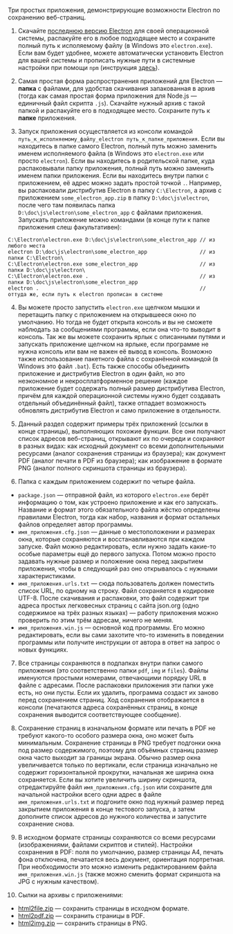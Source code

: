 Три простых приложения, демонстрирующие возможности Electron по сохранению веб-страниц.

1. Скачайте [последнюю версию Electron](https://github.com/electron/electron/releases) для своей операционной системы, распакуйте его в любое подходящее место и сохраните полный путь к исполяемому файлу (в Windows это `electron.exe`). Если вам будет удобнее, можете автоматически установить Electron для вашей системы и прописать нужные пути в системные настройки при помощи `npm` (инструкция [здесь](https://github.com/electron-userland/electron-prebuilt)).

2. Самая простая форма распространения приложений для Electron — **папка** с файлами, для удобстав скачивания запакованная в архив (тогда как самая простая форма приложения для Node.js — единичный файл скрипта `.js`). Скачайте нужный архив с такой папкой и распакуйте его в подходящее место. Сохраните путь к **папке** приложения.

3. Запуск приложения осуществляется из консоли командой `путь_к_исполняемому_файлу_electron путь_к_папке_приложения`. Если вы находитесь в папке самого Electron, полный путь можно заменить именем исполняемого файла (в Windows это `electron.exe` или просто `electron`). Если вы находитесь в родительской папке, куда распаковывали папку приложения, полный путь можно заменить именем папки приложения. Если вы находитесь внутри папки с приложением, её адрес можно задать простой точкой `.`. Например, вы распаковали дистрибутив Electron в папку `C:\Electron`, а архив с приложением `some_electron_app.zip` в папку `D:\doc\js\electron`, после чего там появилась папка `D:\doc\js\electron\some_electron_app` с файлами приложения. Запускать приложение можно командами (в конце пути к папке приложения слеш факультативен):
  ```
  C:\Electron\electron.exe D:\doc\js\electron\some_electron_app // из любого места
  electron D:\doc\js\electron\some_electron_app                 // из папки C:\Electron\
  C:\Electron\electron.exe some_electron_app                    // из папки D:\doc\js\electron\
  C:\Electron\electron.exe .                                    // из папки D:\doc\js\electron\some_electron_app
  electron .                                                    // оттуда же, если путь к electron прописан в системе
  ```
4. Вы можете просто запустить `electron.exe` щелчком мышки и перетащить папку с приложением на открывшееся окно по умолчанию. Но тогда не будет открыта консоль и вы не сможете наблюдать за сообщениями программы, если она что-то выводит в консоль. Так же вы можете сохранить ярлык с описанными путями и запускать приложение щелчком на ярлыке, если программе не нужна консоль или вам не важен её вывод в консоль. Возможно также использование пакетного файла с сохранённой командой (в Windows это файл `.bat`). Есть также способы объединить приложение и дистрибутив Electron в один файл, но это неэкономное и некросплатформенное решение (каждое приложение будет содержать полный размер дистрибутива Electron, причём для каждой операционной системы нужно будет создавать отдельный объединённый файл), также отпадает возможность обновлять дистрибутив Electron и само приложение в отдельности.

5. Данный раздел содержит примеры трёх приложений (ссылки в конце страницы), выполняющих похожие функции. Все они получают список адресов веб-страниц, открывают их по очереди и сохраняют в разных видах: как исходный документ со всеми дополнительными ресурсами (аналог сохранения страницы из браузера); как документ PDF (аналог печати в PDF из браузера); как изображение в формате PNG (аналог полного скриншота страницы из браузера).

6. Папка с каждым приложением содержит по четыре файла.
  * `package.json` — отправной файл, из которого `electron.exe` берёт информацию о том, как устроено приложение и как его запускать. Название и формат этого обязательного файла жёстко определены правилами Electron, тогда как набор, названия и формат остальных файлов определяет автор программы.
  * `имя_приложения.cfg.json` — данные о местоположении и размерах окна, которые сохраняются и восстанавливаются при каждом запуске. Файл можно редактировать, если нужно задать какие-то особые параметры ещё до первого запуска. Потом можно просто задавать нужные размер и положение окна перед закрытием приложения, чтобы в следующий раз оно открывалось с нужными характеристиками.
  * `имя_приложения.urls.txt` — сюда пользователь должен поместить список URL, по одному на строку. Файл сохраняется в кодировке UTF-8. После скачивания и распаковки, это файл содержит три адреса простых легковесных страниц с сайта json.org (одно содержимое на трёх разных языках) — работу приложения можно проверить по этим трём адресам, ничего не меняя.
  * `имя_приложения.win.js` — основной код программы. Его можно редактировать, если вы сами захотите что-то изменить в поведении программы или получите инструкции от автора в ответ на запрос о новых функциях.

7. Все страницы сохраняются в подпапках внутри папки самого приложения (это соответственно папки `pdf`, `img` и `files`). Файлы именуются простыми номерами, отвечающими порядку URL в файле с адресами. После распаковки приложения эти папки уже есть, но они пусты. Если их удалить, программа создаст их заново перед сохранением страниц. Ход сохранения отображается в консоли (печатаются адреса сохранённых страниц, в конце сохранения выводится соответствующее сообщение).

8. Сохранение страниц в изначальном формате или печать в PDF не требуют какого-то особого размера окна, оно может быть минимальным. Сохранение страницы в PNG требует подгонки окна под размер содержимого, поэтому для объёмных страниц размер окна часто выходит за границы экрана. Обычно размер окна увеличивается только по вертикали, если страница изначально не содержит горизонтальной прокрутки, начальная же ширина окна сохраняется. Если вы хотите увеличить ширину скриншота, отредактируйте файл `имя_приложения.cfg.json` или сохраните для начальной настройки всего одни адрес в файле `имя_приложения.urls.txt` и подгоните окно под нужный размер перед закрытием приложения в конце тестового запуска, а затем дополните список адресов до нужного количества и запустите сохранение снова.

9. В исходном формате страницы сохраняются со всеми ресурсами (изображениями, файлами скриптов и стилей). Настройки сохранения в PDF: поля по умолчанию, размер страницы A4, печать фона отключена, печатается весь документ, ориентация портретная. При необходимости это можно изменить редактированием файла `имя_приложения.win.js` (также можно сменить формат скриншота на JPG с нужным качеством).

10. Сылки на архивы с приложениями:
  * [html2file.zip](html2file.zip) — сохранить страницы в исходном формате.
  * [html2pdf.zip](html2pdf.zip) — сохранить страницы в PDF.
  * [html2img.zip](html2img.zip) — сохранить страницы в PNG.
